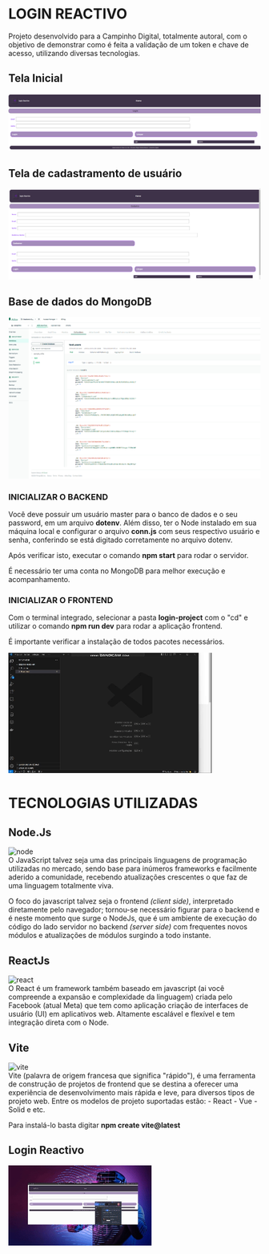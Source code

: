# LOGIN REACTIVO
Projeto desenvolvido para a Campinho Digital, totalmente autoral, com o objetivo de demonstrar como é feita a validação de um token e chave de acesso, utilizando diversas tecnologias.

## Tela Inicial
<img src="./Frontend/login-project/public/Tela Inicial.png" alt="Tela inicial">

## Tela de cadastramento de usuário
<img src="./Frontend/login-project/public/Cadastro.png" alt="Registro">

## Base de dados do MongoDB
<img src="./Frontend/login-project/public//Base de Dados.png" alt="Banco de Dados">

### INICIALIZAR O BACKEND
Você deve possuir um usuário master para o banco de dados e o seu password, em um arquivo **dotenv**. Além disso, ter o Node instalado em sua máquina local e configurar o arquivo **conn.js** com seus respectivo usuário e senha, conferindo se está digitado corretamente no arquivo dotenv.

Após verificar isto, executar o comando **npm start** para rodar o servidor.

É necessário ter uma conta no MongoDB para melhor execução e acompanhamento.

### INICIALIZAR O FRONTEND
Com o terminal integrado, selecionar a pasta  **login-project** com o "cd" e utilizar o comando **npm run dev** para rodar a aplicação frontend.

É importante verificar a instalação de todos pacotes necessários.

<img src="./Frontend/login-project/public/Como executar o projeto.gif" alt="how-execute">



# TECNOLOGIAS UTILIZADAS

## Node.Js
<img src="https://www.alura.com.br/artigos/assets/node-js/node-js.jpg" alt="node" width="150">
<br>
O JavaScript talvez seja uma das principais linguagens de programação utilizadas no mercado, sendo base para inúmeros frameworks e facilmente aderido a comunidade, recebendo atualizações crescentes o que faz de uma linguagem totalmente viva.

O foco do javascript talvez seja o frontend *(client side)*, interpretado diretamente pelo navegador; tornou-se necessário figurar para o backend e é neste momento que surge o NodeJs, que é um ambiente de execução do código do lado servidor no backend *(server side)* com frequentes novos módulos e atualizações de módulos surgindo a todo instante.

## ReactJs
<img src="https://www.alura.com.br/artigos/assets/react-js/react-js.jpg" alt="react" width="300">
<br>
O React é um framework também baseado em javascript (ai você compreende a expansão e complexidade da linguagem) criada pelo Facebook (atual Meta) que tem como aplicação criação de interfaces de usuário (UI) em aplicativos web. Altamente escalável e flexível e tem integração direta com o Node.

## Vite
<img src="https://pt.vitejs.dev/logo.svg" alt="vite" width="150">
<br>
Vite (palavra de origem francesa que significa "rápido"), é uma ferramenta de construção de projetos de frontend que se destina a oferecer uma experiência de desenvolvimento mais rápida e leve, para diversos tipos de projeto web. Entre os modelos de projeto suportadas estão: 
- React
- Vue
- Solid
e etc.

Para instalá-lo basta digitar **npm create vite@latest**

## Login Reactivo
<img src="./Frontend/login-project/public/login.gif" alt="login-reactivo">




